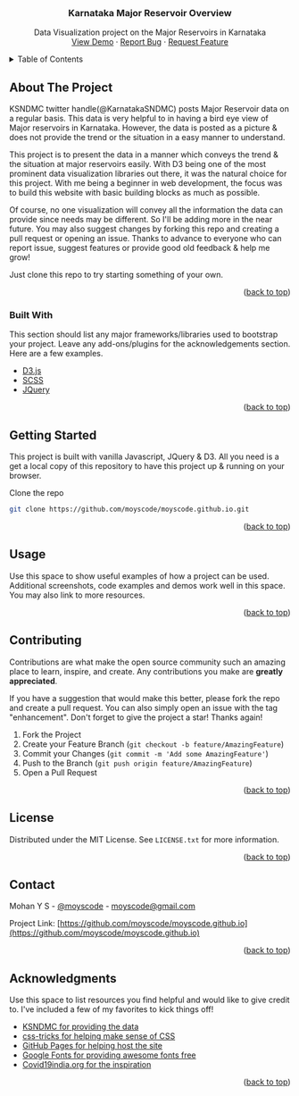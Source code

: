 <div id="top"></div>

<!-- PROJECT LOGO -->
<br />
<div align="center">
  <h3 align="center">Karnataka Major Reservoir Overview</h3>

  <p align="center">
    Data Visualization project on the Major Reservoirs in Karnataka
    <br />
    <a href="https://moyscode.github.io/" target="_blank">View Demo</a>
    ·
    <a href="https://github.com/moyscode/moyscode.github.io/issues">Report Bug</a>
    ·
    <a href="https://github.com/moyscode/moyscode.github.io/issues">Request Feature</a>
  </p>
</div>

<!-- TABLE OF CONTENTS -->
<details>
  <summary>Table of Contents</summary>
  <ol>
    <li>
      <a href="#about-the-project">About The Project</a>
      <ul>
        <li><a href="#built-with">Built With</a></li>
      </ul>
    </li>
    <li>
      <a href="#getting-started">Getting Started</a>      
    </li>
    <li><a href="#usage">Usage</a></li>
    <li><a href="#contributing">Contributing</a></li>
    <li><a href="#license">License</a></li>
    <li><a href="#contact">Contact</a></li>
    <li><a href="#acknowledgments">Acknowledgments</a></li>
  </ol>
</details>

<!-- ABOUT THE PROJECT -->

## About The Project

KSNDMC twitter handle(@KarnatakaSNDMC) posts Major Reservoir data on a regular basis. This data is very helpful to in having a bird eye view of Major reservoirs in Karnataka.
However, the data is posted as a picture & does not provide the trend or the situation in a easy manner to understand.

This project is to present the data in a manner which conveys the trend & the situation at major reservoirs easily.
With D3 being one of the most prominent data visualization libraries out there, it was the natural choice for this project.
With me being a beginner in web development, the focus was to build this website with basic building blocks as much as possible.

Of course, no one visualization will convey all the information the data can provide since needs may be different. So I'll be adding more in the near future. You may also suggest changes by forking this repo and creating a pull request or opening an issue. Thanks to advance to everyone who can report issue, suggest features or provide good old feedback & help me grow!

Just clone this repo to try starting something of your own.

<p align="right">(<a href="#top">back to top</a>)</p>

### Built With

This section should list any major frameworks/libraries used to bootstrap your project. Leave any add-ons/plugins for the acknowledgements section. Here are a few examples.

- [D3.js](https://github.com/d3/d3)
- [SCSS](https://sass-lang.com/)
- [JQuery](https://jquery.com)

<p align="right">(<a href="#top">back to top</a>)</p>

<!-- GETTING STARTED -->

## Getting Started

This project is built with vanilla Javascript, JQuery & D3.
All you need is a get a local copy of this repository to have this project up & running on your browser.

Clone the repo

```sh
git clone https://github.com/moyscode/moyscode.github.io.git
```

<p align="right">(<a href="#top">back to top</a>)</p>

<!-- USAGE EXAMPLES -->

## Usage

Use this space to show useful examples of how a project can be used. Additional screenshots, code examples and demos work well in this space. You may also link to more resources.

<p align="right">(<a href="#top">back to top</a>)</p>

<!-- CONTRIBUTING -->

## Contributing

Contributions are what make the open source community such an amazing place to learn, inspire, and create. Any contributions you make are **greatly appreciated**.

If you have a suggestion that would make this better, please fork the repo and create a pull request. You can also simply open an issue with the tag "enhancement".
Don't forget to give the project a star! Thanks again!

1. Fork the Project
2. Create your Feature Branch (`git checkout -b feature/AmazingFeature`)
3. Commit your Changes (`git commit -m 'Add some AmazingFeature'`)
4. Push to the Branch (`git push origin feature/AmazingFeature`)
5. Open a Pull Request

<p align="right">(<a href="#top">back to top</a>)</p>

<!-- LICENSE -->

## License

Distributed under the MIT License. See `LICENSE.txt` for more information.

<p align="right">(<a href="#top">back to top</a>)</p>

<!-- CONTACT -->

## Contact

Mohan Y S - [@moyscode](https://twitter.com/moyscode) - moyscode@gmail.com

Project Link: [https://github.com/moyscode/moyscode.github.io](https://github.com/moyscode/moyscode.github.io)

<p align="right">(<a href="#top">back to top</a>)</p>

<!-- ACKNOWLEDGMENTS -->

## Acknowledgments

Use this space to list resources you find helpful and would like to give credit to. I've included a few of my favorites to kick things off!

- [KSNDMC for providing the data](https://twitter.com/KarnatakaSNDMC)
- [css-tricks for helping make sense of CSS](https://css-tricks.com/)
- [GitHub Pages for helping host the site](https://pages.github.com)
- [Google Fonts for providing awesome fonts free](https://fonts.google.com/)
- [Covid19india.org for the inspiration](https://www.covid19india.org/)

<p align="right">(<a href="#top">back to top</a>)</p>
